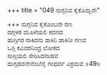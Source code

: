 +++
title = "049 ನುಗ್ಗನಿವ ಕೈಕೊಮ್ಬನೇ"

+++
ನುಗ್ಗನಿವ ಕೈಕೊಂಬನೇ ರಣ  
ದಗ್ಗಳರ ಮೂಳೆಯಲಿ ಕದನದ  
ಹುಗ್ಗಿಗರ ಸಾಕಿದನು ಶಾಕಿನಿ ಡಾಕಿನೀ ಗಣವ   
ಒಗ್ಗಿ ಕವಿವರನಿಂದ್ರ ಲೋಕದ   
ಸುಗ್ಗಿಯಲಿ ಸೇರಿಸಿದನಾಹವ   
ದುಗ್ಗಡವನೇನೆಂಬೆನೈ ಗಂಧರ್ವ ವಿಕ್ರಮವ      ॥49॥